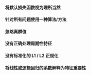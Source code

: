 #### 将默认损失函数视为理所当然
#### 针对所有问题使用一种算法/方法
#### 忽略离群值
#### 没有正确处理周期性特征
#### 没有标准化的 L1 / L2 正规化
#### 将线性或逻辑回归的系数解释为特征重要性
